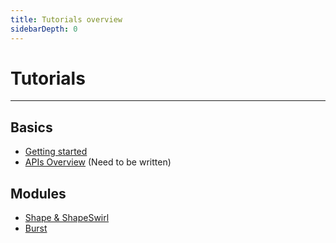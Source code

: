 ```yaml
---
title: Tutorials overview
sidebarDepth: 0
---
```


# Tutorials

---

## Basics
- [Getting started](./getting-started.md)
- [APIs Overview](#) (Need to be written)

## Modules
- [Shape & ShapeSwirl](./shape-swirl/)
- [Burst](./burst/)